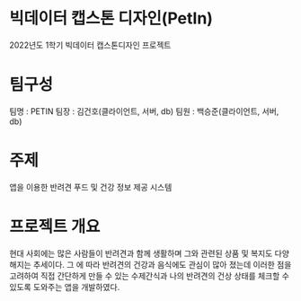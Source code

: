 # 빅데이터 캡스톤 디자인(PetIn)
2022년도 1학기 빅데이터 캡스톤디자인 프로젝트

# 팀구성
팀명 : PETIN
팀장 : 김건호(클라이언트, 서버, db)
팀원 : 백승준(클라이언트, 서버, db)

# 주제
앱을 이용한 반려견 푸드 및 건강 정보 제공 시스템

# 프로젝트 개요
현대 사회에는 많은 사람들이 반려견과 함께 생활하며 그와 관련된 상품 및 복지도 다양해지는 추세이다.
그 에 따라 반려견의 건강과 음식에도 관심이 많아 졌는데 이러한 점을 고려하여 직접 간단하게 만들 수 있는 
수제간식과 나의 반려견의 건상 상태를 체크할 수 있도록 도와주는 앱을 개발하였다. 
